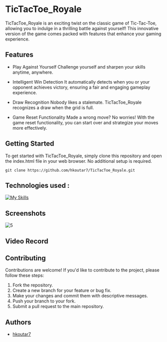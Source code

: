 
# TicTacToe_Royale

TicTacToe_Royale is an exciting twist on the classic game of Tic-Tac-Toe, allowing you to indulge in a thrilling battle against yourself! This innovative version of the game comes packed with features that enhance your gaming experience.


## Features

- Play Against Yourself
 Challenge yourself and sharpen your skills anytime, anywhere.

- Intelligent Win Detection
It automatically detects when you or your opponent achieves victory, ensuring a fair and engaging gameplay experience.

- Draw Recognition
Nobody likes a stalemate. TicTacToe_Royale recognizes a draw when the grid is full.

- Game Reset Functionality
Made a wrong move? No worries! With the game reset functionality, you can start over and strategize your moves more effectively.

## Getting Started

To get started with TicTacToe_Royale, simply clone this repository and open the index.html file in your web browser.
No additional setup is required.

`` git clone https://github.com/hkoutar7/TicTacToe_Royale.git  ``

## Technologies used :


[![My Skills](https://skillicons.dev/icons?i=html,css,js)](https://skillicons.dev)

## Screenshots
![5](https://github.com/hkoutar7/TicTacToe_Royale/assets/122703123/fbdfe8b0-87e4-46f4-b6d0-9f5a30d34b80)


## Video Record
## Contributing

Contributions are welcome! If you'd like to contribute to the project, please follow these steps:

1. Fork the repository.
2. Create a new branch for your feature or bug fix.
3. Make your changes and commit them with descriptive messages.
4. Push your branch to your fork.
5. Submit a pull request to the main repository.
## Authors

- [hkoutar7](https://github.com/hkoutar7)

